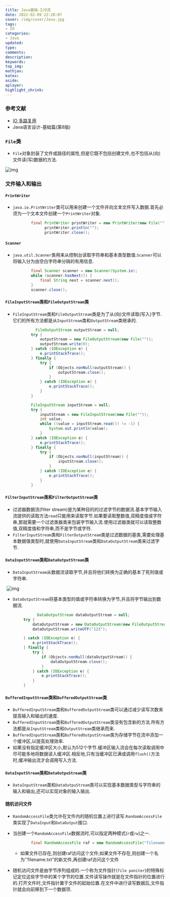 ```yaml
---
title: Java基础-I/O流
date: 2022-02-09 22:28:07
cover: /img/cover/Java.jpg
tags:
- IO
categories:
- Java
updated:
type:
comments:
description:
keywords:
top_img:
mathjax:
katex:
aside:
aplayer:
highlight_shrink:
---
```


### 参考文献

* [IO 多路复用](https://mp.weixin.qq.com/s/CMWlDywI1zbgJSoeGTBmuw)
* Java语言设计-基础篇(第8版)

### `File`类

* `File`对象封装了文件或路径的属性,但是它既不包括创建文件,也不包括从(向)文件读(写)数据的方法.

![img](https://www.holelin.cn/img/java/io/InputStream%E5%92%8COutputStream%E7%B1%BB%E4%BB%A5%E5%8F%8A%E5%AD%90%E7%B1%BB.png)

### 文件输入和输出

#### `PrintWriter`

* `java.io.PrintWriter`类可以用来创建一个文件并向文本文件写入数据.首先必须为一个文本文件创建一个`PrintWriter`对象.

  ```java
          final PrintWriter printWriter = new PrintWriter(new File(""));
  				printWriter.println("");
  				printWriter.close();
  ```

#### `Scanner`

* `java.util.Scanner`类用来从控制台读取字符串和基本类型数值.`Scanner`可以将输入分为由空白字符串分隔的有用信息.

  ```java
          final Scanner scanner = new Scanner(System.in);
          while (scanner.hasNext()) {
              final String next = scanner.next();
          }
          scanner.close();
  ```

#### `FileInputStream`类和`FileOutputStream`类

* `FileInputStream`类和`FileOutputStream`类是为了从(向)文件读取(写入)字节.它们的所有方法都是从`InputStream`类和`OutputStream`类继承的.

  ```java
      		FileOutputStream outputStream = null;
          try {
              outputStream = new FileOutputStream(new File(""));
              outputStream.write(0);
          } catch (IOException e) {
              e.printStackTrace();
          } finally {
              try {
                  if (Objects.nonNull(outputStream)) {
                      outputStream.close();
                  }
              } catch (IOException e) {
                  e.printStackTrace();
              }
          }
  
          FileInputStream inputStream = null;
          try {
              inputStream = new FileInputStream(new File(""));
              int value;
              while ((value = inputStream.read()) != -1) {
                  System.out.println(value);
              }
          } catch (IOException e) {
              e.printStackTrace();
          } finally {
              try {
                  if (Objects.nonNull(inputStream)) {
                      inputStream.close();
                  }
              } catch (IOException e) {
                  e.printStackTrace();
              }
          }
  ```

#### `FilterInputStream`类和`FilterOutputStream`类

* 过滤器数据流(filter stream)是为某种目的的过滤字节的数据流.基本字节输入流提供的读取方法`read`只能用来读取字节.如果要读取整数值,双精度值或字符串,那就需要一个过滤类器类来包装字节输入流.使用过滤器类就可以读取整数值,双精度值和字符串,而不是字节或字符.
* `FilterInputStream`类和`FilterOutputStream`类是过滤数据的基类,需要处理基本数据值类型时,就使用`DataInputStream`类和`DataOutputStream`类来过滤字节.

#### `DataInputStream`类和`DataOutputStream`类

* `DataInputStream`从数据流读取字节,并且将他们转换为正确的基本了死刑值或字符串.

​		![img](https://www.holelin.cn/img/java/io/DataInputStream%E7%B1%BB%E5%9B%BE.png)

* `DataOutputStream`将基本类型的值或字符串转换为字节,并且将字节输出到数据流.

```java
			  DataOutputStream dataOutputStream = null;
        try {
            dataOutputStream = new DataOutputStream(new FileOutputStream(""));
            dataOutputStream.writeUTF("123");

        } catch (IOException e) {
            e.printStackTrace();
        } finally {
            try {
                if (Objects.nonNull(dataOutputStream)) {
                    dataOutputStream.close();
                }
            } catch (IOException e) {
                e.printStackTrace();
            }
        }
```

#### `BufferedInputStream`类和`BufferedOutputStream`类

* `BufferedInputStream`类和`BufferedOutputStream`类可以通过减少读写次数来提高输入和输出的速度.
* `BufferedInputStream`类和`BufferedOutputStream`类没有包含新的方法.所有方法都是从`InputStream`类和`OutputStream`类继承而来.
* `BufferedInputStream`类和`BufferedOutputStream`类为存储字节在流中添加一个缓冲区,以提高处理效率.
* 如果没有指定缓冲区大小,默认为512个字节.缓冲区输入流会在每次读取调用中尽可能多地将数据读入缓冲区.相反地,只有当缓冲区已满或调用`flush()`方法时,缓冲输出流才会调用写入方法.

#### `DataInputStream`类和`DataOutpuStream`类

* `DataInputStream`类和`DataOutpuStream`类可以实现基本数据类型与字符串的输入和输出,还可以实现对象的输入输出.

#### 随机访问文件

* `RandomAccessFile`类允许在文件内的随机位置上进行读写.`RandomAccessFile`类实现了`DataInput`和`DataOutput`接口.

* 当创建一个`RandomAccessFile`数据流时,可以指定两种模式(`r`或`rw`)之一.

  ```java
          final RandomAccessFile raf = new RandomAccessFile("filename.txt", "rw");
  ```

  * 如果文件已存在,则创建raf访问这个文件;如果文件不存在,则创建一个名为''filename.txt"的新文件,再创建raf访问这个文件

* 随机访问文件是由字节序列组成的.一个称为文件指针(`file poniter`)的特殊标记定位这些字节中的某个字节的位置.文件读写操作就是在文件指针的位置进行的.打开文件时,文件指针置于文件的起始位置.在文件中进行读写数据后,文件指针就会向前移到下一个数据项.







